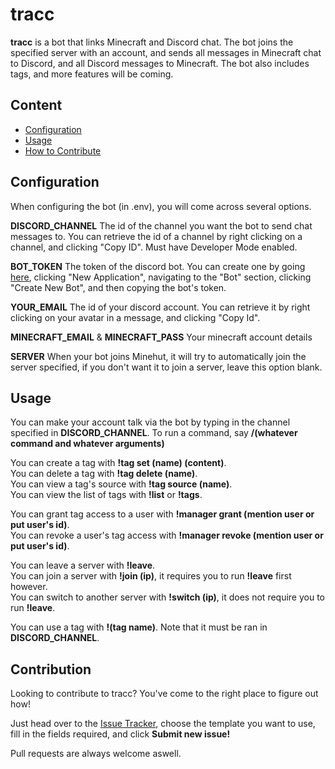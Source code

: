 # tracc

**tracc** is a bot that links Minecraft and Discord chat. The bot joins the specified server with an account, and sends all messages in Minecraft chat to Discord, and all Discord messages to Minecraft. The bot also includes tags, and more features will be coming.

## Content

- [Configuration](https://github.com/honkling/tracc#configuration)
- [Usage](https://github.com/honkling/tracc#usage)
- [How to Contribute](https://github.com/honkling/tracc#contribution)

## Configuration

When configuring the bot (in .env), you will come across several options.

**DISCORD_CHANNEL** The id of the channel you want the bot to send chat messages to. You can retrieve the id of a channel by right clicking on a channel, and clicking "Copy ID". Must have Developer Mode enabled.

**BOT_TOKEN** The token of the discord bot. You can create one by going [here](https://discord.com/developers/applications/me), clicking "New Application", navigating to the "Bot" section, clicking "Create New Bot", and then copying the bot's token.

**YOUR_EMAIL** The id of your discord account. You can retrieve it by right clicking on your avatar in a message, and clicking "Copy Id".

**MINECRAFT_EMAIL** & **MINECRAFT_PASS** Your minecraft account details

**SERVER** When your bot joins Minehut, it will try to automatically join the server specified, if you don't want it to join a server, leave this option blank.

## Usage

You can make your account talk via the bot by typing in the channel specified in **DISCORD_CHANNEL**. To run a command, say **/(whatever command and whatever arguments)**

You can create a tag with **!tag set (name) (content)**.<br> You can delete a tag with **!tag delete (name)**.<br> You can view a tag's source with **!tag source (name)**.<br> You can view the list of tags with **!list** or **!tags**.

You can grant tag access to a user with **!manager grant (mention user or put user's id)**.<br>You can revoke a user's tag access with **!manager revoke (mention user or put user's id)**.

You can leave a server with **!leave**.<br> You can join a server with **!join (ip)**, it requires you to run **!leave** first however.<br> You can switch to another server with **!switch (ip)**, it does not require you to run **!leave**.

You can use a tag with **!(tag name)**. Note that it must be ran in **DISCORD_CHANNEL**.

## Contribution

Looking to contribute to tracc? You've come to the right place to figure out how!

Just head over to the [Issue Tracker](https://github.com/honkling/tracc/issues/new/choose), choose the template you want to use, fill in the fields required, and click **Submit new issue!**

Pull requests are always welcome aswell.
